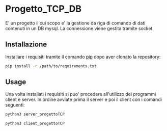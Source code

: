 # Progetto_TCP_DB

E' un progetto il cui scopo e' la gestione da riga di comando di dati contenuti in un DB
mysql. La connessione viene gestita tramite socket

## Installazione

Installare i requisiti tramite il comando [pip](https://pip.pypa.io/en/stable/) dopo aver clonato la repository:

```bash
pip install -r /path/to/requirements.txt
```


## Usage

Una volta installati i requisiti si puo' procedere all'utilizzo dei programmi client e server. In ordine avviate prima il server e poi il client con i comandi seguenti:

```bash
python3 server_progettoTCP

python3 client_progettoTCP
```


